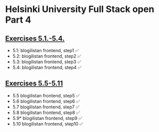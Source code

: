 # Helsinki University Full Stack open Part 4

## [Exercises 5.1.-5.4.](https://fullstackopen.com/osa5/kirjautuminen_frontendissa#tehtavat-5-1-5-4)
- 5.1: blogilistan frontend, step1 ✅
- 5.2: blogilistan frontend, step2 ✅
- 5.3: blogilistan frontend, step3 ✅
- 5.4: blogilistan frontend, step4 ✅

## [Exercises 5.5-5.11](https://fullstackopen.com/osa5/props_children_ja_proptypet#tehtavat-5-5-5-11)
- 5.5 blogilistan frontend, step5 ✅
- 5.6 blogilistan frontend, step6 ✅
- 5.7 blogilistan frontend, step7 ✅
- 5.8 blogilistan frontend, step8 ✅
- 5.9* blogilistan frontend, step9 ✅
- 5.10 blogilistan frontend, step10 ✅